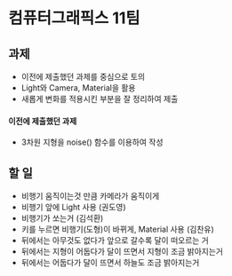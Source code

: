 # 컴퓨터그래픽스 11팀

## 과제
- 이전에 제출했던 과제를 중심으로 토의
- Light와 Camera, Material을 활용
- 새롭게 변화를 적용시킨 부분을 잘 정리하여 제출

#### 이전에 제출했던 과제
- 3차원 지형을 noise() 함수를 이용하여 작성

## 할 일
- 비행기 움직이는것 만큼 카메라가 움직이게
- 비행기 앞에 Light 사용 (권도영)
- 비행기가 쏘는거 (김석환)
- 키를 누르면 비행기(도형)이 바뀌게, Material 사용 (김찬유)
- 뒤에서는 아무것도 없다가 앞으로 갈수록 달이 떠오르는 거
- 뒤에서는 지형이 어둡다가 달이 뜨면서 지형이 조금 밝아지는거
- 뒤에서는 어둡다가 달이 뜨면서 하늘도 조금 밝아지는거
